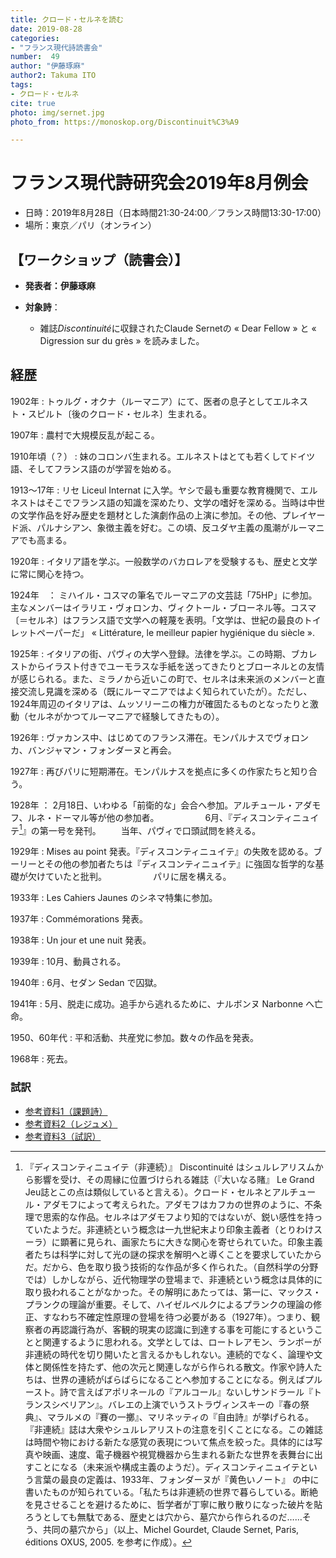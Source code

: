 ```yaml
---
title: クロード・セルネを読む
date: 2019-08-28
categories:
- "フランス現代詩読書会"
number:  49
author: "伊藤琢麻"
author2: Takuma ITO
tags:
- クロード・セルネ
cite: true
photo: img/sernet.jpg
photo_from: https://monoskop.org/Discontinuit%C3%A9

---
```


# フランス現代詩研究会2019年8月例会

- 日時：2019年8月28日（日本時間21:30-24:00／フランス時間13:30-17:00）
- 場所：東京／パリ（オンライン）

<!--more-->

## 【ワークショップ（読書会）】

- **発表者：伊藤琢麻**

- **対象詩**：

	- 雑誌*Discontinuité*に収録されたClaude Sernetの « Dear Fellow » と « Digression sur du grès » を読みました。

## 経歴

1902年 : トゥルグ・オクナ（ルーマニア）にて、医者の息子としてエルネスト・スピルト〔後のクロード・セルネ〕生まれる。

1907年 : 農村で大規模反乱が起こる。

1910年頃（？） : 妹のコロンバ生まれる。エルネストはとても若くしてドイツ語、そしてフランス語のが学習を始める。

1913〜17年 : リセ Liceul Internat に入学。ヤシで最も重要な教育機関で、エルネストはそこでフランス語の知識を深めたり、文学の嗜好を深める。当時は中世の文学作品を好み歴史を題材とした演劇作品の上演に参加。その他、プレイヤード派、パルナシアン、象徴主義を好む。この頃、反ユダヤ主義の風潮がルーマニアでも高まる。

1920年 : イタリア語を学ぶ。一般数学のバカロレアを受験するも、歴史と文学に常に関心を持つ。

1924年　： ミハイル・コスマの筆名でルーマニアの文芸誌「75HP」に参加。主なメンバーはイラリエ・ヴォロンカ、ヴィクトール・ブローネル等。コスマ〔＝セルネ〕はフランス語で文学への軽蔑を表明。「文学は、世紀の最良のトイレットペーパーだ」 « Littérature, le meilleur papier hygiénique du siècle ».

1925年 : イタリアの街、パヴィの大学へ登録。法律を学ぶ。この時期、ブカレストからイラスト付きでユーモラスな手紙を送ってきたりとブローネルとの友情が感じられる。また、ミラノから近いこの町で、セルネは未来派のメンバーと直接交流し見識を深める（既にルーマニアではよく知られていたが）。ただし、1924年周辺のイタリアは、ムッソリーニの権力が確固たるものとなったりと激動（セルネがかつてルーマニアで経験してきたもの）。

1926年 : ヴァカンス中、はじめてのフランス滞在。モンパルナスでヴォロンカ、バンジャマン・フォンダーヌと再会。

1927年 : 再びパリに短期滞在。モンパルナスを拠点に多くの作家たちと知り合う。

1928年 ： 2月18日、いわゆる「前衛的な」会合へ参加。アルチュール・アダモフ、ルネ・ドーマル等が他の参加者。
　　　　　6月、『ディスコンティニュイテ[^1]』の第一号を発刊。
     　　当年、パヴィで口頭試問を終える。

1929年 : Mises au point 発表。『ディスコンティニュイテ』の失敗を認める。ブーリーとその他の参加者たちは『ディスコンティニュイテ』に強固な哲学的な基礎が欠けていたと批判。
　　　　　パリに居を構える。

1933年 : Les Cahiers Jaunes のシネマ特集に参加。

1937年 : Commémorations 発表。

1938年 : Un jour et une nuit 発表。

1939年 : 10月、動員される。

1940年 : 6月、セダン Sedan で囚獄。

1941年 : 5月、脱走に成功。追手から逃れるために、ナルボンヌ Narbonne へ亡命。

1950、60年代 : 平和活動、共産党に参加。数々の作品を発表。

1968年 : 死去。

[^1]: 『ディスコンティニュイテ（非連続）』 Discontinuité はシュルレアリスムから影響を受け、その周縁に位置づけられる雑誌（『大いなる賭』 Le Grand Jeu誌とこの点は類似していると言える）。クロード・セルネとアルチュール・アダモフによって考えられた。アダモフはカフカの世界のように、不条理で思索的な作品。セルネはアダモフより知的ではないが、鋭い感性を持っていたようだ。非連続という概念は一九世紀末より印象主義者（とりわけスーラ）に顕著に見られ、画家たちに大きな関心を寄せられていた。印象主義者たちは科学に対して光の謎の探求を解明へと導くことを要求していたからだ。だから、色を取り扱う技術的な作品が多く作られた。（自然科学の分野では）しかしながら、近代物理学の登場まで、非連続という概念は具体的に取り扱われることがなかった。その解明にあたっては、第一に、マックス・プランクの理論が重要。そして、ハイゼルベルクによるプランクの理論の修正、すなわち不確定性原理の登場を待つ必要がある（1927年）。つまり、観察者の再認識行為が、客観的現実の認識に到達する事を可能にするということと関連するように思われる。文学としては、ロートレアモン、ランボーが非連続の時代を切り開いたと言えるかもしれない。連続的でなく、論理や文体と関係性を持たず、他の次元と関連しながら作られる散文。作家や詩人たちは、世界の連続がばらばらになることへ参加することになる。例えばプルースト。詩で言えばアポリネールの『アルコール』ないしサンドラール『トランスシベリアン』。バレエの上演でいうストラヴィンスキーの『春の祭典』、マラルメの『賽の一擲』、マリネッティの『自由詩』が挙げられる。『非連続』誌は大衆やシュルレアリストの注意を引くことになる。この雑誌は時間や物における新たな感覚の表現について焦点を絞った。具体的には写真や映画、速度、電子機器や視覚機器から生まれる新たな世界を表舞台に出すことになる（未来派や構成主義のようだ）。ディスコンティニュイテという言葉の最良の定義は、1933年、フォンダーヌが『黄色いノート』 の中に書いたものが知られている。「私たちは非連続の世界で暮らしている。断絶を見させることを避けるために、哲学者が丁寧に散り散りになった破片を貼ろうとしても無駄である、歴史とは穴から、墓穴から作られるのだ……そう、共同の墓穴から」（以上、Michel Gourdet, Claude Sernet, Paris, éditions OXUS, 2005. を参考に作成）。

### 試訳

- [参考資料1（課題詩）](https://groups.google.com/d/msg/poesiecontemporaine/Pb0rbLr9Sg8/3JSLOviYEQAJ)
- [参考資料2（レジュメ）](https://hackmd.io/@D1i2BZvjRFmJGsw2bLlyTQ/SJbCV8erS)
- [参考資料3（試訳）](https://hackmd.io/r-_a8ihmQqiUHN90uPZe9w)

